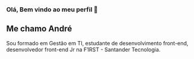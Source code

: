 ### Olá, Bem vindo ao meu perfil 👋
## Me chamo André

Sou formado em Gestão em TI, estudante de desenvolvimento front-end, desenvolvedor front-end Jr na F1RST - Santander Tecnologia.



